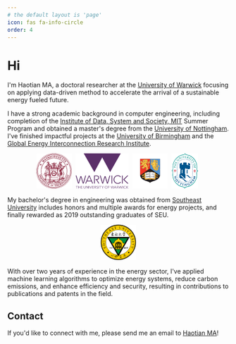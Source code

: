 ```yaml
---
# the default layout is 'page'
icon: fas fa-info-circle
order: 4
---
```


# Hi

I'm Haotian MA, a doctoral researcher at the [University of Warwick](https://warwick.ac.uk/) focusing on applying data-driven method to accelerate the arrival of a sustainable energy fueled future.

I have a strong academic background in computer engineering, including completion of the [Institute of Data, System and Society, MIT](https://idss.mit.edu/) Summer Program and obtained a master's degree from the [University of Nottingham](https://www.nottingham.ac.uk/engineering/). I've finished impactful projects at the [University of Birmingham](https://www.birmingham.ac.uk/index.aspx) and the [Global Energy Interconnection Research Institute](https://geiri.eu/).

<div style="text-align: center; width: 100%;">
  <img src="/images/mit.webp" alt="MIT" style="width: auto; height: 80px; margin-right: 1%;" />
  <img src="/images/UoW.png" alt="UoW" style="width: auto; height: 80px; margin-right: 1%;" />
  <img src="/images/UoB.png" alt="UoB" style="width: auto; height: 80px; margin-right: 1%;" />
  <img src="/images/UoN.png" alt="UoN" style="width: auto; height: 80px; margin-right: 1%;" />
</div>

My bachelor's degree in engineering was obtained from [Southeast University](https://www.seu.edu.cn/english/) includes honors and multiple awards for energy projects, and finally rewarded as 2019 outstanding graduates of SEU. 

<div style="text-align: center; width: 100%;">
  <img src="/images/SEU.png" alt="SEU" style="width: auto; height: 80px;" />
</div>


With over two years of experience in the energy sector, I've applied machine learning algorithms to optimize energy systems, reduce carbon emissions, and enhance efficiency and security, resulting in contributions to publications and patents in the field.

## Contact

If you'd like to connect with me, please send me an email to [Haotian MA](mailto:Haotian-ma@outlook.com)!
